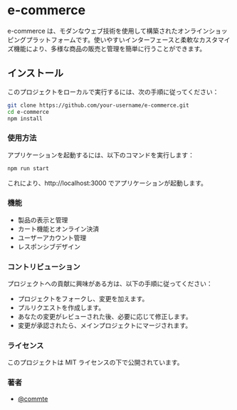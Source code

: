 # e-commerce

e-commerce は、モダンなウェブ技術を使用して構築されたオンラインショッピングプラットフォームです。使いやすいインターフェースと柔軟なカスタマイズ機能により、多様な商品の販売と管理を簡単に行うことができます。

## インストール

このプロジェクトをローカルで実行するには、次の手順に従ってください：

```bash
git clone https://github.com/your-username/e-commerce.git
cd e-commerce
npm install
```

### 使用方法

アプリケーションを起動するには、以下のコマンドを実行します：

```bash
npm run start
```

これにより、http://localhost:3000 でアプリケーションが起動します。

### 機能

- 製品の表示と管理
- カート機能とオンライン決済
- ユーザーアカウント管理
- レスポンシブデザイン

### コントリビューション

プロジェクトへの貢献に興味がある方は、以下の手順に従ってください：

- プロジェクトをフォークし、変更を加えます。
- プルリクエストを作成します。
- あなたの変更がレビューされた後、必要に応じて修正します。
- 変更が承認されたら、メインプロジェクトにマージされます。

### ライセンス

このプロジェクトは MIT ライセンスの下で公開されています。

### 著者

- [@commte](https://github.com/commte)
